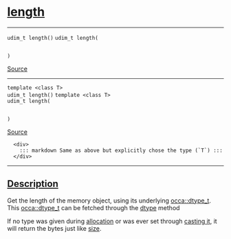 
<h1 id="length">
 <a href="#/api/memory/length" class="anchor">
   <span>length</span>
  </a>
</h1>

<div class="signature">

<hr>

  <div class="definition-container">
    <div class="definition">
      <code class="desktop-only"><span class="token keyword">udim&#95;t</span> length()</code>
      <code class="mobile-only"><span class="token keyword">udim&#95;t</span> length(
    
)</code>
      <div class="flex-spacing"></div>
      <a href="https://github.com/libocca/occa/blob/6d155d0c/include/occa/core/memory.hpp#L217" target="_blank">Source</a>
    </div>
    
  </div>

<hr>

  <div class="definition-container">
    <div class="definition">
      <code class="desktop-only"><span class="token keyword">template</span> <<span class="token keyword">class</span> <span class="token keyword">T</span>>
<span class="token keyword">udim&#95;t</span> length()</code>
      <code class="mobile-only"><span class="token keyword">template</span> <<span class="token keyword">class</span> <span class="token keyword">T</span>>
<span class="token keyword">udim&#95;t</span> length(
    
)</code>
      <div class="flex-spacing"></div>
      <a href="https://github.com/libocca/occa/blob/6d155d0c/include/occa/core/memory.hpp#L228" target="_blank">Source</a>
    </div>
    <div class="description">

      <div>
        ::: markdown Same as above but explicitly chose the type (`T`) :::
      </div>
</div>
  </div>

  <hr>
</div>


<h2 id="description">
 <a href="#/api/memory/length?id=description" class="anchor">
   <span>Description</span>
  </a>
</h2>

Get the length of the memory object, using its underlying [occa::dtype_t](/api/dtype_t/).
This [occa::dtype_t](/api/dtype_t/) can be fetched through the [dtype](/api/memory/dtype) method

If no type was given during [allocation](/api/device/malloc) or was ever set
through [casting it](/api/memory/cast), it will return the bytes just like [size](/api/memory/size).
